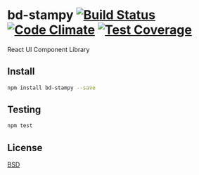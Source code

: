 bd-stampy  [![Build Status](https://travis-ci.org/bigdatr/bd-stampy.svg?branch=master)](https://travis-ci.org/bigdatr/bd-stampy) [![Code Climate](https://codeclimate.com/github/bigdatr/bd-stampy/badges/gpa.svg)](https://codeclimate.com/github/bigdatr/bd-stampy) [![Test Coverage](https://codeclimate.com/github/bigdatr/bd-stampy/badges/coverage.svg)](https://codeclimate.com/github/bigdatr/bd-stampy)
======

React UI Component Library


## Install

```sh
npm install bd-stampy --save
```

## Testing

```js
npm test
```

## License
[BSD](https://github.com/bigdatr/bd-stampy/blob/master/LICENSE)
